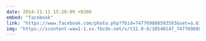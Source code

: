 ```yaml
---
date: 2014-11-11 15:20:09 +0200
embed: "facebook"
link: "https://www.facebook.com/photo.php?fbid=747769888593593&set=a.618345881535995.1073741827.100000817666251&type=3&theater"
img: "https://scontent-waw1-1.xx.fbcdn.net/v/t31.0-8/10548147_747769888593593_2272175113999862117_o.jpg?oh=3ec48560ae3d7347432bf51dd1416ea5&oe=5954CDA0"
---
```


